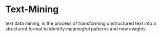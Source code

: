 # Text-Mining
text data mining, is the process of transforming unstructured text into a structured format to identify meaningful patterns and new insights
